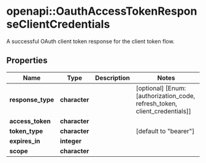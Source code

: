 # openapi::OauthAccessTokenResponseClientCredentials

A successful OAuth client token response for the client token flow.

## Properties
Name | Type | Description | Notes
------------ | ------------- | ------------- | -------------
**response_type** | **character** |  | [optional] [Enum: [authorization_code, refresh_token, client_credentials]] 
**access_token** | **character** |  | 
**token_type** | **character** |  | [default to &quot;bearer&quot;] 
**expires_in** | **integer** |  | 
**scope** | **character** |  | 


